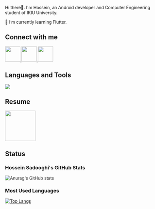 Hi there👋. I'm Hossein, an Android developer and Computer Engineering student of IKIU University.

🌱 I’m currently learning Flutter.


## Connect with me
<a href="https://mail.google.com/mail/u/0/#inbox?compose=GTvVlcSBmznJFTkRwMqKJzFkzvkVSmSdBsTdNjtvJnvpnwDHtrrZbzDvtdLCWhcLzzFsmSKwvwRxF">
  <img height="50" src="https://cdn4.iconfinder.com/data/icons/logos-brands-in-colors/48/google-gmail-256.png"
/>
</a>
<a href="https://t.me/hosseinsadooghi">
  <img height="50" src="https://cdn3.iconfinder.com/data/icons/social-icons-33/512/Telegram-256.png"
/>
</a>
<a href="https://stackoverflow.com/users/15566470/hossein-sadooghi">
  <img height="50" src="https://cdn4.iconfinder.com/data/icons/miu-flat-social/60/stackoverflow-256.png"
/>
</a>


## Languages and Tools
<p align="left">
  <a href="https://skillicons.dev">
    <img src="https://skillicons.dev/icons?i=androidstudio,dart,flutter,xd,html,css,js,git,c,cpp,py" />
  </a>
</p>

## Resume
<p align="left">
  <a href="https://1drv.ms/b/c/d6c6bd928b979172/ESseHB78KSxAgKxX_1Mn9o0BnOdNqJrjjHRgMG3ThEL2Lw?e=kaDkRx">
    <img height="100" src="https://cdn4.iconfinder.com/data/icons/success-filloutline/64/portfolio-business_and_finance-personal_profile-resume-interface-256.png" />
  </a>
</p>

## Status
### Hossein Sadooghi's GitHub Stats
![Anurag's GitHub stats](https://github-readme-stats.vercel.app/api?username=hosseinsadooghi&show_icons=true&theme=default)

### Most Used Languages
[![Top Langs](https://github-readme-stats.vercel.app/api/top-langs/?username=hosseinsadooghi&layout=donut-vertical)](https://github.com/anuraghazra/github-readme-stats)
